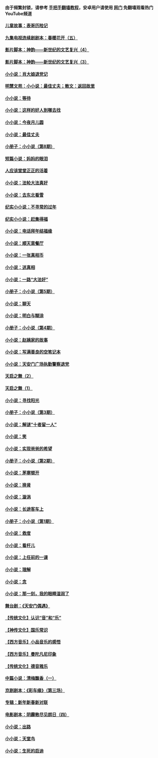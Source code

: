 #### 由于频繁封锁，请参考 [手把手翻墙教程](https://github.com/gfw-breaker/guides/wiki/)，安卓用户请使用 [网门](https://github.com/gfw-breaker/nogfw/blob/master/dl.md?t=06231501) 免翻墙观看热门YouTube频道 

#### [儿童故事：表哥历险记](../pages/328/383535.md?t=06231501) 

#### [九集电视连续剧剧本：春暖花开（五）](../pages/328/275919.md?t=06231501) 

#### [影片脚本：神韵——新世纪的文艺复兴（4）](../pages/328/266089.md?t=06231501) 

#### [影片脚本：神韵——新世纪的文艺复兴（3）](../pages/328/266087.md?t=06231501) 

#### [小小说：肖大娘退党记](../pages/328/239807.md?t=06231501) 

#### [明慧文苑：小小说：最佳丈夫；散文：返回故里](../pages/328/3439.md?t=06231501) 

#### [小小说：等待](../pages/328/223927.md?t=06231501) 

#### [小小说：这样的好人到哪去找](../pages/328/209396.md?t=06231501) 

#### [小小说：今夜月儿圆](../pages/328/193588.md?t=06231501) 

#### [小小说：最佳丈夫](../pages/328/190938.md?t=06231501) 

#### [小册子：小小说（第8期）](../pages/328/188202.md?t=06231501) 

#### [短篇小说：妈妈的眼泪](../pages/328/187712.md?t=06231501) 

#### [人应该堂堂正正的活着](../pages/328/182430.md?t=06231501) 

#### [小小说：法轮大法真好](../pages/328/174669.md?t=06231501) 

#### [小小说：去东北看雪](../pages/328/173882.md?t=06231501) 

#### [纪实小小说：不寻常的过年](../pages/328/173187.md?t=06231501) 

#### [纪实小小说：赶集得福](../pages/328/172652.md?t=06231501) 

#### [小小说：电话拜年结福缘](../pages/328/172533.md?t=06231501) 

#### [小小说：顺天意餐厅](../pages/328/170182.md?t=06231501) 

#### [小小说：一张真相币](../pages/328/169410.md?t=06231501) 

#### [小小说：送真相](../pages/328/166713.md?t=06231501) 

#### [小小说：一路“大法好”](../pages/328/162016.md?t=06231501) 

#### [小册子：小小说（第5期）](../pages/328/161131.md?t=06231501) 

#### [小小说：聊天](../pages/328/159640.md?t=06231501) 

#### [小小说：明白与糊涂](../pages/328/158101.md?t=06231501) 

#### [小册子：小小说（第4期）](../pages/328/158006.md?t=06231501) 

#### [小小说：赵姨家的故事](../pages/328/157843.md?t=06231501) 

#### [小小说：写满善良的空笔记本](../pages/328/157382.md?t=06231501) 

#### [小小说：天安门广场执勤警察退党](../pages/328/156982.md?t=06231501) 

#### [天启之舞（2）](../pages/328/153440.md?t=06231501) 

#### [天启之舞（1）](../pages/328/153439.md?t=06231501) 

#### [小小说：寻找阳光](../pages/328/153065.md?t=06231501) 

#### [小册子：小小说（第3期）](../pages/328/151715.md?t=06231501) 

#### [小小说：解谜“十者留一人”](../pages/328/148967.md?t=06231501) 

#### [小小说：笑](../pages/328/148905.md?t=06231501) 

#### [小小说：实现爸爸的希望](../pages/328/148096.md?t=06231501) 

#### [小册子：小小说（第2期）](../pages/328/147214.md?t=06231501) 

#### [小小说：茅塞顿开](../pages/328/147030.md?t=06231501) 

#### [小小说：换肾](../pages/328/146770.md?t=06231501) 

#### [小小说：漩涡](../pages/328/146683.md?t=06231501) 

#### [小小说：长途客车上](../pages/328/145076.md?t=06231501) 

#### [小册子：小小说（第1期）](../pages/328/143963.md?t=06231501) 

#### [小小说：救度](../pages/328/143927.md?t=06231501) 

#### [小小说：看杆儿](../pages/328/142137.md?t=06231501) 

#### [小小说：上任前的一课](../pages/328/140808.md?t=06231501) 

#### [小小说：理解](../pages/328/140476.md?t=06231501) 

#### [小小说：念](../pages/328/139513.md?t=06231501) 

#### [小小说：那一刻，我的眼睛湿润了](../pages/328/138476.md?t=06231501) 

#### [舞台剧：《天安门偶遇》](../pages/328/117155.md?t=06231501) 

#### [【传统文化】认识“音”和“乐”](../pages/328/108667.md?t=06231501) 

#### [【神传文化】国乐常识](../pages/328/104225.md?t=06231501) 

#### [【西方音乐】小品音乐的感悟](../pages/328/102924.md?t=06231501) 

#### [【西方音乐】曼陀凡尼印象](../pages/328/102922.md?t=06231501) 

#### [【传统文化】德音雅乐](../pages/328/102923.md?t=06231501) 

#### [中篇小说：清梅飘香（一）](../pages/328/101058.md?t=06231501) 

#### [京剧剧本：《彩车缘》（第三场）](../pages/328/96434.md?t=06231501) 

#### [专辑：新年新春新对联](../pages/328/94991.md?t=06231501) 

#### [电影剧本：阴霾散尽见朗日（四）](../pages/328/87081.md?t=06231501) 

#### [小小说：出路](../pages/328/84848.md?t=06231501) 

#### [小小说：天堂鸟](../pages/328/83084.md?t=06231501) 

#### [小小说：生死的启迪](../pages/328/70977.md?t=06231501) 

